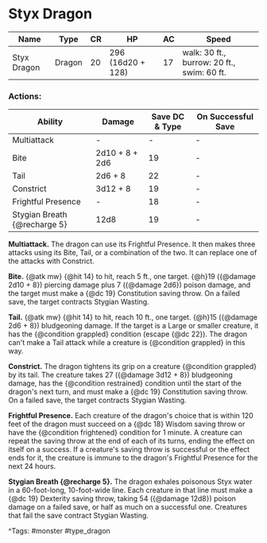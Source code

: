 # Styx Dragon

| Name | Type | CR | HP | AC | Speed |
|------|------|----|----|----|-------|
| Styx Dragon | Dragon | 20 | 296 (16d20 + 128) | 17 | walk: 30 ft., burrow: 20 ft., swim: 60 ft. |

### Actions:

| Ability | Damage | Save DC & Type | On Successful Save |
|---------|--------|----------------|--------------------|
| Multiattack | - | - | - |
| Bite | 2d10 + 8 + 2d6 | 19 | - |
| Tail | 2d6 + 8 | 22 | - |
| Constrict | 3d12 + 8 | 19 | - |
| Frightful Presence | - | 18 | - |
| Stygian Breath {@recharge 5} | 12d8 | 19 | - |


**Multiattack.** The dragon can use its Frightful Presence. It then makes three attacks using its Bite, Tail, or a combination of the two. It can replace one of the attacks with Constrict.

**Bite.** {@atk mw} {@hit 14} to hit, reach 5 ft., one target. {@h}19 ({@damage 2d10 + 8}) piercing damage plus 7 ({@damage 2d6}) poison damage, and the target must make a {@dc 19} Constitution saving throw. On a failed save, the target contracts Stygian Wasting.

**Tail.** {@atk mw} {@hit 14} to hit, reach 10 ft., one target. {@h}15 ({@damage 2d6 + 8}) bludgeoning damage. If the target is a Large or smaller creature, it has the {@condition grappled} condition (escape {@dc 22}). The dragon can't make a Tail attack while a creature is {@condition grappled} in this way.

**Constrict.** The dragon tightens its grip on a creature {@condition grappled} by its tail. The creature takes 27 ({@damage 3d12 + 8}) bludgeoning damage, has the {@condition restrained} condition until the start of the dragon's next turn, and must make a {@dc 19} Constitution saving throw. On a failed save, the target contracts Stygian Wasting.

**Frightful Presence.** Each creature of the dragon's choice that is within 120 feet of the dragon must succeed on a {@dc 18} Wisdom saving throw or have the {@condition frightened} condition for 1 minute. A creature can repeat the saving throw at the end of each of its turns, ending the effect on itself on a success. If a creature's saving throw is successful or the effect ends for it, the creature is immune to the dragon's Frightful Presence for the next 24 hours.

**Stygian Breath {@recharge 5}.** The dragon exhales poisonous Styx water in a 60-foot-long, 10-foot-wide line. Each creature in that line must make a {@dc 19} Dexterity saving throw, taking 54 ({@damage 12d8}) poison damage on a failed save, or half as much on a successful one. Creatures that fail the save contract Stygian Wasting.

^Tags: #monster #type_dragon